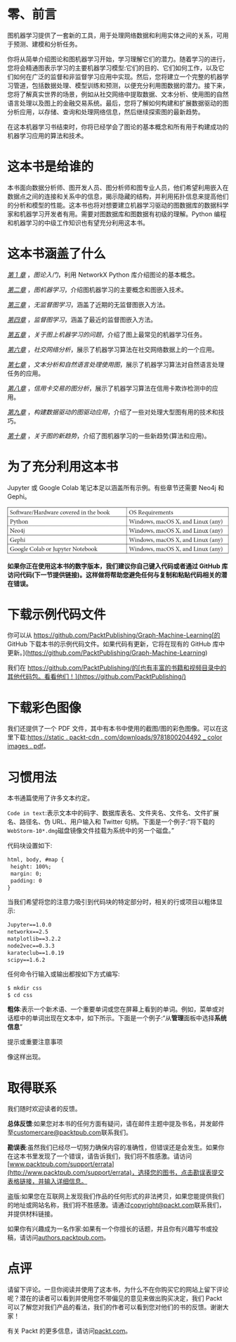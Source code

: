 

# 零、前言

图机器学习提供了一套新的工具，用于处理网络数据和利用实体之间的关系，可用于预测、建模和分析任务。

你将从简单介绍图论和图机器学习开始，学习理解它们的潜力。随着学习的进行，您将会精通图表示学习的主要机器学习模型:它们的目的、它们如何工作，以及它们如何在广泛的监督和非监督学习应用中实现。然后，您将建立一个完整的机器学习管道，包括数据处理、模型训练和预测，以便充分利用图数据的潜力。接下来，您将了解真实世界的场景，例如从社交网络中提取数据、文本分析、使用图的自然语言处理以及图上的金融交易系统。最后，您将了解如何构建和扩展数据驱动的图分析应用，以存储、查询和处理网络信息，然后继续探索图的最新趋势。

在这本机器学习书结束时，你将已经学会了图论的基本概念和所有用于构建成功的机器学习应用的算法和技术。

# 这本书是给谁的

本书面向数据分析师、图开发人员、图分析师和图专业人员，他们希望利用嵌入在数据点之间的连接和关系中的信息，揭示隐藏的结构，并利用拓扑信息来提高他们的分析和模型的性能。这本书也将对想要建立机器学习驱动的图数据库的数据科学家和机器学习开发者有用。需要对图数据库和图数据有初级的理解。Python 编程和机器学习的中级工作知识也有望充分利用这本书。

# 这本书涵盖了什么

[*第 1 章*](B16069_01_Final_JM_ePub.xhtml#_idTextAnchor014) ，*图论入门*，利用 NetworkX Python 库介绍图论的基本概念。

[*第二章*](B16069_02_Final_JM_ePub.xhtml#_idTextAnchor035) ，*图机器学习*，介绍图机器学习的主要概念和图嵌入技术。

[*第三章*](B16069_03_Final_JM_ePub.xhtml#_idTextAnchor046) ，*无监督图学习*，涵盖了近期的无监督图嵌入方法。

[*第四章*](B16069_04_Final_JM_ePub.xhtml#_idTextAnchor064) ，*监督图学习*，涵盖了最近的监督图嵌入方法。

[*第五章*](B16069_05_Final_JM_ePub.xhtml#_idTextAnchor079) ，*关于图上机器学习的问题*，介绍了图上最常见的机器学习任务。

[*第六章*](B16069_06_Final_JM_ePub.xhtml#_idTextAnchor100) ，*社交网络分析*，展示了机器学习算法在社交网络数据上的一个应用。

[*第七章*](B16069_07_Final_JM_ePub.xhtml#_idTextAnchor116) ，*文本分析和自然语言处理使用图*，展示了机器学习算法对自然语言处理任务的应用。

[*第八章*](B16069_08_Final_JM_ePub.xhtml#_idTextAnchor129) ，*信用卡交易的图分析*，展示了机器学习算法在信用卡欺诈检测中的应用。

[*第九章*](B16069_09_Final_JM_ePub.xhtml#_idTextAnchor141) ，*构建数据驱动的图驱动应用*，介绍了一些对处理大型图有用的技术和技巧。

[*第十章*](B16069_10_Final_JM_ePub.xhtml#_idTextAnchor150) ，*关于图的新趋势*，介绍了图机器学习的一些新趋势(算法和应用)。

# 为了充分利用这本书

Jupyter 或 Google Colab 笔记本足以涵盖所有示例。有些章节还需要 Neo4j 和 Gephi。

![](img/B16069_Preface_table.jpg)

**如果你正在使用这本书的数字版本，我们建议你自己键入代码或者通过 GitHub 库访问代码(下一节提供链接)。这样做将帮助您避免任何与复制和粘贴代码相关的潜在错误。**

# 下载示例代码文件

你可以从 https://github.com/PacktPublishing/Graph-Machine-Learning[的 GitHub 下载本书的示例代码文件。如果代码有更新，它将在现有的 GitHub 库中更新。](https://github.com/PacktPublishing/Graph-Machine-Learning)

我们在 https://github.com/PacktPublishing/的[也有丰富的书籍和视频目录中的其他代码包。看看他们！](https://github.com/PacktPublishing/)

# 下载彩色图像

我们还提供了一个 PDF 文件，其中有本书中使用的截图/图的彩色图像。可以在这里下载:[https://static . packt-cdn . com/downloads/9781800204492 _ color images . pdf](https://static.packt-cdn.com/downloads/9781800204492_ColorImages.pdf)。

# 习惯用法

本书通篇使用了许多文本约定。

`Code in text`:表示文本中的码字、数据库表名、文件夹名、文件名、文件扩展名、路径名、伪 URL、用户输入和 Twitter 句柄。下面是一个例子:“将下载的`WebStorm-10*.dmg`磁盘镜像文件挂载为系统中的另一个磁盘。”

代码块设置如下:

```
html, body, #map {
 height: 100%; 
 margin: 0;
 padding: 0
}
```

当我们希望将您的注意力吸引到代码块的特定部分时，相关的行或项目以粗体显示:

```
Jupyter==1.0.0
networkx==2.5
matplotlib==3.2.2
node2vec==0.3.3
karateclub==1.0.19
scipy==1.6.2
```

任何命令行输入或输出都按如下方式编写:

```
$ mkdir css
$ cd css
```

**粗体**:表示一个新术语、一个重要单词或您在屏幕上看到的单词。例如，菜单或对话框中的单词出现在文本中，如下所示。下面是一个例子:“从**管理**面板中选择**系统信息**”

提示或重要注意事项

像这样出现。

# 取得联系

我们随时欢迎读者的反馈。

**总体反馈**:如果您对本书的任何方面有疑问，请在邮件主题中提及书名，并发邮件至[customercare@packtpub.com](mailto:customercare@packtpub.com)联系我们。

**勘误表**:虽然我们已经尽一切努力确保内容的准确性，但错误还是会发生。如果你在这本书里发现了一个错误，请告诉我们，我们将不胜感激。请访问[www.packtpub.com/support/errata](http://www.packtpub.com/support/errata)，选择您的图书，点击勘误表提交表格链接，并输入详细信息。

盗版:如果您在互联网上发现我们作品的任何形式的非法拷贝，如果您能提供我们的地址或网站名称，我们将不胜感激。请通过[copyright@packt.com](mailto:copyright@packt.com)联系我们，并提供材料链接。

如果你有兴趣成为一名作家:如果有一个你擅长的话题，并且你有兴趣写书或投稿，请访问[authors.packtpub.com](http://authors.packtpub.com)。

# 点评

请留下评论。一旦你阅读并使用了这本书，为什么不在你购买它的网站上留下评论呢？潜在的读者可以看到并使用您不带偏见的意见来做出购买决定，我们 Packt 可以了解您对我们产品的看法，我们的作者可以看到您对他们的书的反馈。谢谢大家！

有关 Packt 的更多信息，请访问[packt.com](http://packt.com)。